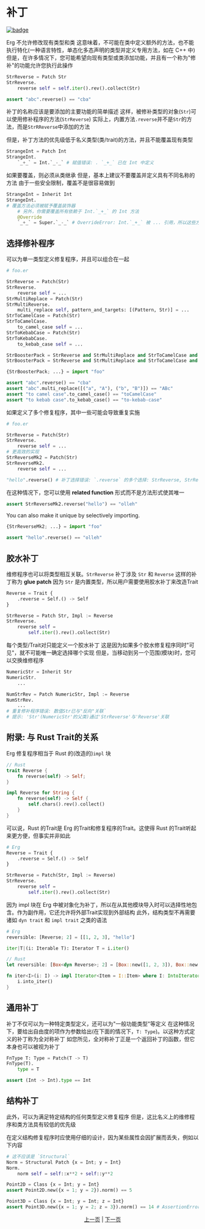 # 补丁

[![badge](https://img.shields.io/endpoint.svg?url=https%3A%2F%2Fgezf7g7pd5.execute-api.ap-northeast-1.amazonaws.com%2Fdefault%2Fsource_up_to_date%3Fowner%3Derg-lang%26repos%3Derg%26ref%3Dmain%26path%3Ddoc/EN/syntax/type/07_patch.md%26commit_hash%3Dbade70ef91c040f40cb181399ad7056527d9a1c5)](https://gezf7g7pd5.execute-api.ap-northeast-1.amazonaws.com/default/source_up_to_date?owner=erg-lang&repos=erg&ref=main&path=doc/EN/syntax/type/07_patch.md&commit_hash=bade70ef91c040f40cb181399ad7056527d9a1c5)

Erg 不允许修改现有类型和类
这意味着，不可能在类中定义额外的方法，也不能执行特化(一种语言特性，单态化多态声明的类型并定义专用方法，如在 C++ 中)
但是，在许多情况下，您可能希望向现有类型或类添加功能，并且有一个称为"修补"的功能允许您执行此操作

```python
StrReverse = Patch Str
StrReverse.
    reverse self = self.iter().rev().collect(Str)

assert "abc".reverse() == "cba"
```

补丁的名称应该是要添加的主要功能的简单描述
这样，被修补类型的对象(`Str`)可以使用修补程序的方法(`StrReverse`)
实际上，内置方法`.reverse`并不是`Str`的方法，而是`StrRReverse`中添加的方法

但是，补丁方法的优先级低于名义类型(类/trait)的方法，并且不能覆盖现有类型

```python
StrangeInt = Patch Int
StrangeInt.
    `_+_` = Int.`_-_` # 赋值错误: . `_+_` 已在 Int 中定义
```

如果要覆盖，则必须从类继承
但是，基本上建议不要覆盖并定义具有不同名称的方法
由于一些安全限制，覆盖不是很容易做到

```python
StrangeInt = Inherit Int
StrangeInt.
# 覆盖方法必须被赋予覆盖装饰器
    # 另外，你需要覆盖所有依赖于 Int.`_+_` 的 Int 方法
    @Override
    `_+_` = Super.`_-_` # OverrideError: Int.`_+_` 被 ... 引用，所以这些方法也必须被覆盖
```

## 选择修补程序

可以为单一类型定义修复程序，并且可以组合在一起

```python
# foo.er

StrReverse = Patch(Str)
StrReverse.
    reverse self = ...
StrMultiReplace = Patch(Str)
StrMultiReverse.
    multi_replace self, pattern_and_targets: [(Pattern, Str)] = ...
StrToCamelCase = Patch(Str)
StrToCamelCase.
    to_camel_case self = ...
StrToKebabCase = Patch(Str)
StrToKebabCase.
    to_kebab_case self = ...

StrBoosterPack = StrReverse and StrMultiReplace and StrToCamelCase and StrToKebabCase
StrBoosterPack = StrReverse and StrMultiReplace and StrToCamelCase and StrToKebabCase
```

```python
{StrBoosterPack; ...} = import "foo"

assert "abc".reverse() == "cba"
assert "abc".multi_replace([("a", "A"), ("b", "B")]) == "ABc"
assert "to camel case".to_camel_case() == "toCamelCase"
assert "to kebab case".to_kebab_case() == "to-kebab-case"
```

如果定义了多个修复程序，其中一些可能会导致重复实施

```python
# foo.er

StrReverse = Patch(Str)
StrReverse.
    reverse self = ...
# 更高效的实现
StrReverseMk2 = Patch(Str)
StrReverseMk2.
    reverse self = ...

"hello".reverse() # 补丁选择错误: `.reverse` 的多个选择: StrReverse, StrReverseMk2
```

在这种情况下，您可以使用 __related function__ 形式而不是方法形式使其唯一

```python
assert StrReverseMk2.reverse("hello") == "olleh"
```

You can also make it unique by selectively importing.

```python
{StrReverseMk2; ...} = import "foo"

assert "hello".reverse() == "olleh"
```

## 胶水补丁

维修程序也可以将类型相互关联。`StrReverse` 补丁涉及 `Str` 和 `Reverse`
这样的补丁称为 __glue patch__
因为 `Str` 是内置类型，所以用户需要使用胶水补丁来改造Trait

```python
Reverse = Trait {
    .reverse = Self.() -> Self
}

StrReverse = Patch Str, Impl := Reverse
StrReverse.
    reverse self =
        self.iter().rev().collect(Str)
```

每个类型/Trait对只能定义一个胶水补丁
这是因为如果多个胶水修复程序同时"可见"，就不可能唯一确定选择哪个实现
但是，当移动到另一个范围(模块)时，您可以交换维修程序

```python
NumericStr = Inherit Str
NumericStr.
    ...

NumStrRev = Patch NumericStr, Impl := Reverse
NumStrRev.
    ...
# 重复修补程序错误: 数值Str已与"反向"关联`
# 提示: 'Str'(NumericStr'的父类)通过'StrReverse'与'Reverse'关联
```

## 附录: 与 Rust Trait的关系

Erg 修复程序相当于 Rust 的(改造的)`impl` 块

```rust
// Rust
trait Reverse {
    fn reverse(self) -> Self;
}

impl Reverse for String {
    fn reverse(self) -> Self {
        self.chars().rev().collect()
    }
}
```

可以说，Rust 的Trait是 Erg 的Trait和修复程序的Trait。这使得 Rust 的Trait听起来更方便，但事实并非如此

```python
# Erg
Reverse = Trait {
    .reverse = Self.() -> Self
}

StrReverse = Patch(Str, Impl := Reverse)
StrReverse.
    reverse self =
        self.iter().rev().collect(Str)
```

因为 impl 块在 Erg 中被对象化为补丁，所以在从其他模块导入时可以选择性地包含。作为副作用，它还允许将外部Trait实现到外部结构
此外，结构类型不再需要诸如 `dyn trait` 和 `impl trait` 之类的语法

```python
# Erg
reversible: [Reverse; 2] = [[1, 2, 3], "hello"]

iter|T|(i: Iterable T): Iterator T = i.iter()
```

```rust
// Rust
let reversible: [Box<dyn Reverse>; 2] = [Box::new([1, 2, 3]), Box::new("hello")];

fn iter<I>(i: I) -> impl Iterator<Item = I::Item> where I: IntoIterator {
    i.into_iter()
}
```

## 通用补丁

补丁不仅可以为一种特定类型定义，还可以为"一般功能类型"等定义
在这种情况下，要给出自由度的项作为参数给出(在下面的情况下，`T: Type`)。以这种方式定义的补丁称为全对称补丁
如您所见，全对称补丁正是一个返回补丁的函数，但它本身也可以被视为补丁

```python
FnType T: Type = Patch(T -> T)
FnType(T).
    type = T

assert (Int -> Int).type == Int
```

## 结构补丁

此外，可以为满足特定结构的任何类型定义修复程序
但是，这比名义上的维修程序和类方法具有较低的优先级

在定义结构修复程序时应使用仔细的设计，因为某些属性会因扩展而丢失，例如以下内容

```python
# 这不应该是 `Structural`
Norm = Structural Patch {x = Int; y = Int}
Norm.
    norm self = self::x**2 + self::y**2

Point2D = Class {x = Int; y = Int}
assert Point2D.new({x = 1; y = 2}).norm() == 5

Point3D = Class {x = Int; y = Int; z = Int}
assert Point3D.new({x = 1; y = 2; z = 3}).norm() == 14 # AssertionError:
```

<p align='center'>
    <a href='./06_nst_vs_sst.md'>上一页</a> | <a href='./08_value.md'>下一页</a>
</p>
